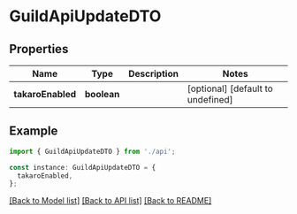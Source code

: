 # GuildApiUpdateDTO

## Properties

| Name              | Type        | Description | Notes                             |
| ----------------- | ----------- | ----------- | --------------------------------- |
| **takaroEnabled** | **boolean** |             | [optional] [default to undefined] |

## Example

```typescript
import { GuildApiUpdateDTO } from './api';

const instance: GuildApiUpdateDTO = {
  takaroEnabled,
};
```

[[Back to Model list]](../README.md#documentation-for-models) [[Back to API list]](../README.md#documentation-for-api-endpoints) [[Back to README]](../README.md)
